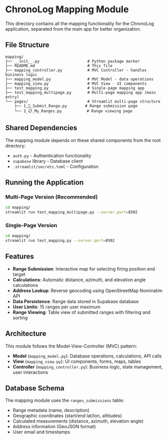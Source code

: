 # ChronoLog Mapping Module

This directory contains all the mapping functionality for the ChronoLog application, separated from the main app for better organization.

## File Structure

```
mapping/
├── __init__.py                     # Python package marker
├── README.md                       # This file
├── mapping_controller.py           # MVC Controller - handles business logic
├── mapping_model.py                # MVC Model - data operations
├── mapping_view.py                 # MVC View - UI components
├── test_mapping.py                 # Single-page mapping app
├── test_mapping_multipage.py       # Multi-page mapping app (main entry)
└── pages/                          # Streamlit multi-page structure
    ├── 1_📍_Submit_Range.py        # Range submission page
    └── 2_📋_My_Ranges.py           # Range viewing page
```

## Shared Dependencies

The mapping module depends on these shared components from the root directory:
- `auth.py` - Authentication functionality
- `supabase` library - Database client
- `.streamlit/secrets.toml` - Configuration

## Running the Application

### Multi-Page Version (Recommended)
```bash
cd mapping/
streamlit run test_mapping_multipage.py --server.port=8502
```

### Single-Page Version
```bash
cd mapping/
streamlit run test_mapping.py --server.port=8502
```

## Features

- **Range Submission**: Interactive map for selecting firing position and target
- **Calculations**: Automatic distance, azimuth, and elevation angle calculations
- **Address Lookup**: Reverse geocoding using OpenStreetMap Nominatim API
- **Data Persistence**: Range data stored in Supabase database
- **User Limits**: 15 ranges per user maximum
- **Range Viewing**: Table view of submitted ranges with filtering and sorting

## Architecture

This module follows the Model-View-Controller (MVC) pattern:

- **Model** (`mapping_model.py`): Database operations, calculations, API calls
- **View** (`mapping_view.py`): UI components, forms, maps, tables
- **Controller** (`mapping_controller.py`): Business logic, state management, user interactions

## Database Schema

The mapping module uses the `ranges_submissions` table:
- Range metadata (name, description)
- Geographic coordinates (start/end lat/lon, altitudes)
- Calculated measurements (distance, azimuth, elevation angle)
- Address information (GeoJSON format)
- User email and timestamps